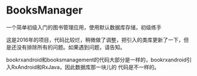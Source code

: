 # BooksManager
一个简单初级入门的图书管理应用，使用默认数据库存储，初级练手

这是2016年的项目，代码比较烂，稍微做了调整，把引入的类库更新了一下，但是还没有排除所有的问题。如果遇到问题，请告知。

bookrxandroid和booksmanagement的代码大部分是一样的，bookrxandroid引入RxAndroid和RxJava，因此数据库那一块儿的
代码是不一样的。
